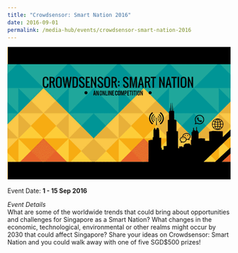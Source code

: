 ```yaml
---
title: "Crowdsensor: Smart Nation 2016"
date: 2016-09-01
permalink: /media-hub/events/crowdsensor-smart-nation-2016
---
```

![Crowdsenor Smart Nation 2016](/images/media-hub/events/till-2020/crowdsensor-smart-nation-2016.png)


Event Date:  **1 - 15 Sep 2016**

*Event Details*<br>
What are some of the worldwide trends that could bring about opportunities and challenges for Singapore as a Smart Nation? What changes in the economic, technological, environmental or other realms might occur by 2030 that could affect Singapore? Share your ideas on Crowdsensor: Smart Nation and you could walk away with one of five SGD$500 prizes!